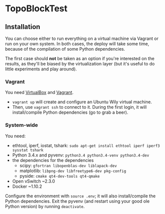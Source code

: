 # TopoBlockTest


## Installation

You can choose either to run everything on a virtual machine via Vagrant or run on your own system. In both cases, the deploy will take some time, because of the compilation of some Python dependencies.

The first case should **not** be taken as an option if you're interested on the results, as they'll be biased by the virtualization layer (but it's useful to do little experiments and play around).


### Vagrant
You need [VirtualBox](https://www.virtualbox.org/) and [Vagrant](https://www.vagrantup.com/).

* `vagrant up` will create and configure an Ubuntu Wily virtual machine.
* Then, use `vagrant ssh` to connect to it. During the first login, it will install/compile Python dependencies (go to grab a beer).


### System-wide
You need:

* ethtool, iperf, iostat, tshark: `sudo apt-get install ethtool iperf iperf3 sysstat tshark`
* Python 3.4.x and pyvenv: `python3.4 python3.4-venv python3.4-dev`
* the dependencies for the dependencies
  * scipy: `gfortran libopenblas-dev liblapack-dev`
  * matplotlib: `libpng-dev libfreetype6-dev pkg-config`
  * pyside: `cmake qt4-dev-tools qt4-qmake`
* Open vSwitch ~2.3.0
* Docker ~1.10.2

Configure the environment with `source .env`; it will also install/compile the Python dependencies. Exit the pyvenv (and restart using your good ole Python version) by running `deactivate`.
